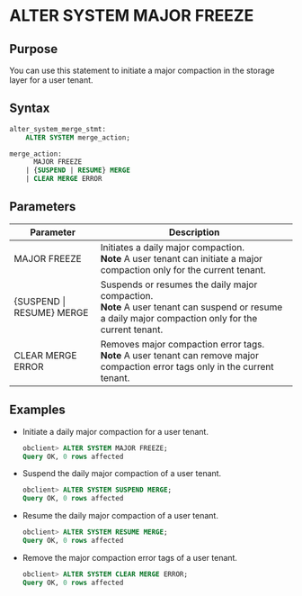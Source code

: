 # ALTER SYSTEM MAJOR FREEZE

## Purpose

You can use this statement to initiate a major compaction in the storage layer for a user tenant.

## Syntax

```sql
alter_system_merge_stmt:
    ALTER SYSTEM merge_action;

merge_action:
      MAJOR FREEZE   
    | {SUSPEND | RESUME} MERGE
    | CLEAR MERGE ERROR

```

## Parameters

| **Parameter** | **Description** |
|---------------------------|------------------|
| MAJOR FREEZE | Initiates a daily major compaction. <br>**Note** A user tenant can initiate a major compaction only for the current tenant.  |
| {SUSPEND \| RESUME} MERGE | Suspends or resumes the daily major compaction. <br>**Note** A user tenant can suspend or resume a daily major compaction only for the current tenant.  |
| CLEAR MERGE ERROR | Removes major compaction error tags. <br>**Note** A user tenant can remove major compaction error tags only in the current tenant.  |

## Examples

* Initiate a daily major compaction for a user tenant.

   ```sql
   obclient> ALTER SYSTEM MAJOR FREEZE;
   Query OK, 0 rows affected
   ```

* Suspend the daily major compaction of a user tenant.

   ```sql
   obclient> ALTER SYSTEM SUSPEND MERGE;
   Query OK, 0 rows affected
   ```

* Resume the daily major compaction of a user tenant.

   ```sql
   obclient> ALTER SYSTEM RESUME MERGE;
   Query OK, 0 rows affected
   ```

* Remove the major compaction error tags of a user tenant.

   ```sql
   obclient> ALTER SYSTEM CLEAR MERGE ERROR;
   Query OK, 0 rows affected
   ```
